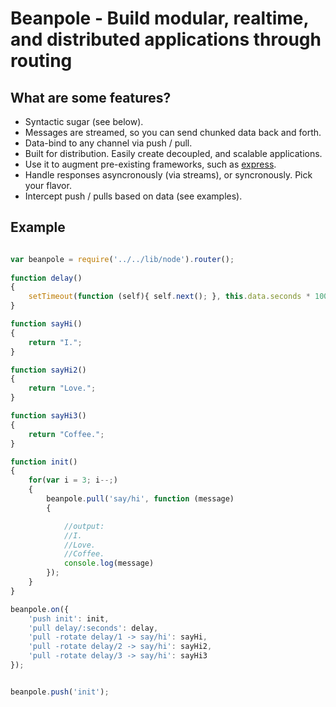 Beanpole - Build modular, realtime, and distributed applications through routing
================================================================================

What are some features?
-----------------------
	
- Syntactic sugar (see below). 
- Messages are streamed, so you can send chunked data back and forth.
- Data-bind to any channel via push / pull.
- Built for distribution. Easily create decoupled, and scalable applications.
- Use it to augment pre-existing frameworks, such as [express](https://github.com/visionmedia/express).
- Handle responses asyncronously (via streams), or syncronously. Pick your flavor.
- Intercept push / pulls based on data (see examples).



Example
-------

```javascript

var beanpole = require('../../lib/node').router();
	
function delay()
{
	setTimeout(function (self){ self.next(); }, this.data.seconds * 1000, this);
}

function sayHi()
{
	return "I.";
}

function sayHi2()
{
	return "Love.";
}

function sayHi3()
{
	return "Coffee.";
}

function init()
{
	for(var i = 3; i--;)
	{
		beanpole.pull('say/hi', function (message)
		{

			//output:
			//I.
			//Love.
			//Coffee.
			console.log(message)
		});	
	}
}

beanpole.on({
	'push init': init,
	'pull delay/:seconds': delay,
	'pull -rotate delay/1 -> say/hi': sayHi,
	'pull -rotate delay/2 -> say/hi': sayHi2,
	'pull -rotate delay/3 -> say/hi': sayHi3
});


beanpole.push('init');

```
